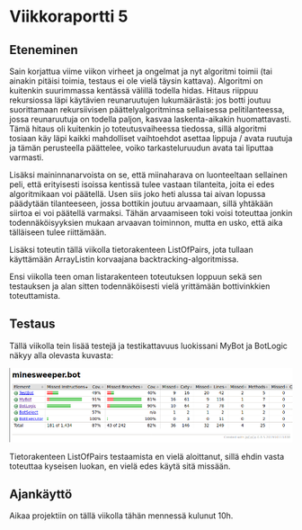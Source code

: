 # Viikkoraportti 5

## Eteneminen

Sain korjattua viime viikon virheet ja ongelmat ja nyt algoritmi toimii (tai ainakin pitäisi toimia, testaus ei ole vielä täysin kattava). Algoritmi on kuitenkin suurimmassa kentässä välillä todella hidas. Hitaus riippuu rekursiossa läpi käytävien reunaruutujen lukumäärästä: jos botti joutuu suorittamaan rekursiivisen päättelyalgoritminsa sellaisessa pelitilanteessa, jossa reunaruutuja on todella paljon, kasvaa laskenta-aikakin huomattavasti. Tämä hitaus oli kuitenkin jo toteutusvaiheessa tiedossa, sillä algoritmi tosiaan käy läpi kaikki mahdolliset vaihtoehdot asettaa lippuja / avata ruutuja ja tämän perusteella päättelee, voiko tarkasteluruudun avata tai liputtaa varmasti.

Lisäksi maininnanarvoista on se, että miinaharava on luonteeltaan sellainen peli, että erityisesti isoissa kentissä tulee vastaan tilanteita, joita ei edes algoritmikaan voi päätellä. Usen siis joko heti alussa tai aivan lopussa päädytään tilanteeseen, jossa bottikin joutuu arvaamaan, sillä yhtäkään siirtoa ei voi päätellä varmaksi. Tähän arvaamiseen toki voisi toteuttaa jonkin todennäköisyyksien mukaan arvaavan toiminnon, mutta en usko, että aika tälläiseen tulee riittämään.

Lisäksi toteutin tällä viikolla tietorakenteen ListOfPairs, jota tullaan käyttämään ArrayListin korvaajana backtracking-algoritmissa.

Ensi viikolla teen oman listarakenteen toteutuksen loppuun sekä sen testauksen ja alan sitten todennäköisesti vielä yrittämään bottivinkkien toteuttamista.

## Testaus

Tällä viikolla tein lisää testejä ja testikattavuus luokissani MyBot ja BotLogic näkyy alla olevasta kuvasta:

<img src="https://github.com/hackinen/Miinaharavaratkaisija/blob/master/dokumentaatio/misc/testikattavuus-vko5.png" width="750">

Tietorakenteen ListOfPairs testaamista en vielä aloittanut, sillä ehdin vasta toteuttaa kyseisen luokan, en vielä edes käytä sitä missään.

## Ajankäyttö

Aikaa projektiin on tällä viikolla tähän mennessä kulunut 10h.
